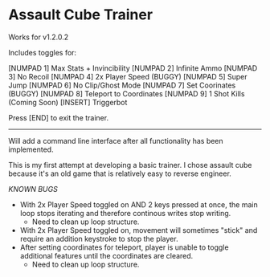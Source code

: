 # Assault Cube Trainer
Works for v1.2.0.2

Includes toggles for:

[NUMPAD 1] Max Stats + Invincibility
[NUMPAD 2] Infinite Ammo
[NUMPAD 3] No Recoil
[NUMPAD 4] 2x Player Speed (BUGGY)
[NUMPAD 5] Super Jump
[NUMPAD 6] No Clip/Ghost Mode
[NUMPAD 7] Set Coorinates (BUGGY)
[NUMPAD 8] Teleport to Coordinates
[NUMPAD 9] 1 Shot Kills (Coming Soon)
[INSERT]   Triggerbot

Press [END] to exit the trainer.

---

Will add a command line interface after all functionality has been implemented.

This is my first attempt at developing a basic trainer. I chose assault cube because it's an old game that is relatively easy to reverse engineer.

*KNOWN BUGS*
- With 2x Player Speed toggled on AND 2 keys pressed at once, the main loop stops iterating and therefore continous writes stop writing.
    - Need to clean up loop structure.
- With 2x Player Speed toggled on, movement will sometimes "stick" and require an addition keystroke to stop the player.
- After setting coordinates for teleport, player is unable to toggle additional features until the coordinates are cleared.
    - Need to clean up loop structure.
